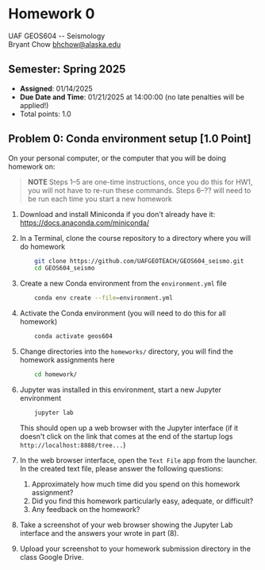 # Homework 0
UAF GEOS604 -- Seismology  
Bryant Chow [bhchow@alaska.edu](bhchow@alaska.edu)  

## Semester: Spring 2025
- **Assigned**: 01/14/2025 
- **Due Date and Time**: 01/21/2025 at 14:00:00 (no late penalties will be applied!)
- Total points: 1.0 

## Problem 0: Conda environment setup [1.0 Point]

On your personal computer, or the computer that you will be doing homework on:

>**NOTE** Steps 1&ndash;5 are one-time instructions, once you do this for HW1, you will not have to re-run these commands. Steps 6&ndash;?? will need to be run each time you start a new homework

1. Download and install Miniconda if you don't already have it: https://docs.anaconda.com/miniconda/

2. In a Terminal, clone the course repository to a directory where you will do homework 
    ```bash
        git clone https://github.com/UAFGEOTEACH/GEOS604_seismo.git
        cd GEOS604_seismo
    ```

3. Create a new Conda environment from the `environment.yml` file
    ```bash
        conda env create --file=environment.yml
    ```
4. Activate the Conda environment (you will need to do this for all homework)
    ```bash
        conda activate geos604
    ```
5. Change directories into the `homeworks/` directory, you will find the homework assignments here
    ```bash
        cd homework/
    ``` 
6. Jupyter was installed in this environment, start a new Jupyter environment
    ```bash
        jupyter lab
    ```
    This should open up a web browser with the Jupyter interface (if it doesn't click on the link that comes at the end of the startup logs `http://localhost:8888/tree...`) 

7. In the web browser interface, open the `Text File` app from the launcher. In the created text file, please answer the following questions:
	1. Approximately how much time did you spend on this homework assignment?
	2. Did you find this homework particularly easy, adequate, or difficult?
	3. Any feedback on the homework?

8. Take a screenshot of your web browser showing the Jupyter Lab interface and the answers your wrote in part (8).

9. Upload your screenshot to your homework submission directory in the class Google Drive.



